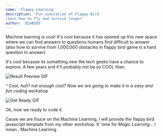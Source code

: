 ```yaml
---
name: 'Flappy Learning'
description: 'Fun simulation of Flappy Bird
learn how to fly and survive longer'
author: '@ImBIOS'
---
```


Machine learning is cool! It's cool because it has opened up this new space where we can find answers to questions humans find difficult to answer (also how to survive from 1,000,000 obstacles in flappy bird game is a hard question to answer).

It's cool because its something new the tech geeks have a chance to explore. A few years and it'll probably not be so COOL then.

![Result Preview GIF](img/preview.gif)

_^ Cool, huh? not enough cool? Now we are going to make it in a easy and fun coding workshop_

![Get Ready GIF](https://media.giphy.com/media/3o7btXJQm5DD8ApubC/giphy.gif)

Ok, now we ready to code it.

Cause we are fouce on the Machine Learning, I will provide the flappy bird javascript template from my other workshop. It' time for _Magic Learning_... I mean.. Machine Learning